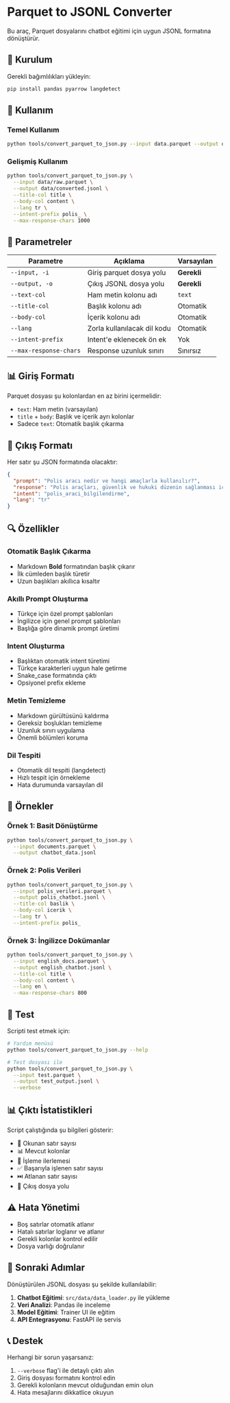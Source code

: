 # Parquet to JSONL Converter

Bu araç, Parquet dosyalarını chatbot eğitimi için uygun JSONL formatına dönüştürür.

## 🚀 Kurulum

Gerekli bağımlılıkları yükleyin:

```bash
pip install pandas pyarrow langdetect
```

## 📖 Kullanım

### Temel Kullanım

```bash
python tools/convert_parquet_to_json.py --input data.parquet --output output.jsonl
```

### Gelişmiş Kullanım

```bash
python tools/convert_parquet_to_json.py \
  --input data/raw.parquet \
  --output data/converted.jsonl \
  --title-col title \
  --body-col content \
  --lang tr \
  --intent-prefix polis_ \
  --max-response-chars 1000
```

## 🔧 Parametreler

| Parametre | Açıklama | Varsayılan |
|-----------|----------|------------|
| `--input, -i` | Giriş parquet dosya yolu | **Gerekli** |
| `--output, -o` | Çıkış JSONL dosya yolu | **Gerekli** |
| `--text-col` | Ham metin kolonu adı | `text` |
| `--title-col` | Başlık kolonu adı | Otomatik |
| `--body-col` | İçerik kolonu adı | Otomatik |
| `--lang` | Zorla kullanılacak dil kodu | Otomatik |
| `--intent-prefix` | Intent'e eklenecek ön ek | Yok |
| `--max-response-chars` | Response uzunluk sınırı | Sınırsız |

## 📊 Giriş Formatı

Parquet dosyası şu kolonlardan en az birini içermelidir:

- `text`: Ham metin (varsayılan)
- `title` + `body`: Başlık ve içerik ayrı kolonlar
- Sadece `text`: Otomatik başlık çıkarma

## 🎯 Çıkış Formatı

Her satır şu JSON formatında olacaktır:

```json
{
  "prompt": "Polis aracı nedir ve hangi amaçlarla kullanılır?",
  "response": "Polis araçları, güvenlik ve hukuki düzenin sağlanması için kullanılan...",
  "intent": "polis_araci_bilgilendirme",
  "lang": "tr"
}
```

## 🔍 Özellikler

### Otomatik Başlık Çıkarma
- Markdown **Bold** formatından başlık çıkarır
- İlk cümleden başlık türetir
- Uzun başlıkları akıllıca kısaltır

### Akıllı Prompt Oluşturma
- Türkçe için özel prompt şablonları
- İngilizce için genel prompt şablonları
- Başlığa göre dinamik prompt üretimi

### Intent Oluşturma
- Başlıktan otomatik intent türetimi
- Türkçe karakterleri uygun hale getirme
- Snake_case formatında çıktı
- Opsiyonel prefix ekleme

### Metin Temizleme
- Markdown gürültüsünü kaldırma
- Gereksiz boşlukları temizleme
- Uzunluk sınırı uygulama
- Önemli bölümleri koruma

### Dil Tespiti
- Otomatik dil tespiti (langdetect)
- Hızlı tespit için örnekleme
- Hata durumunda varsayılan dil

## 📝 Örnekler

### Örnek 1: Basit Dönüştürme
```bash
python tools/convert_parquet_to_json.py \
  --input documents.parquet \
  --output chatbot_data.jsonl
```

### Örnek 2: Polis Verileri
```bash
python tools/convert_parquet_to_json.py \
  --input polis_verileri.parquet \
  --output polis_chatbot.jsonl \
  --title-col baslik \
  --body-col icerik \
  --lang tr \
  --intent-prefix polis_
```

### Örnek 3: İngilizce Dokümanlar
```bash
python tools/convert_parquet_to_json.py \
  --input english_docs.parquet \
  --output english_chatbot.jsonl \
  --title-col title \
  --body-col content \
  --lang en \
  --max-response-chars 800
```

## 🧪 Test

Scripti test etmek için:

```bash
# Yardım menüsü
python tools/convert_parquet_to_json.py --help

# Test dosyası ile
python tools/convert_parquet_to_json.py \
  --input test.parquet \
  --output test_output.jsonl \
  --verbose
```

## 📊 Çıktı İstatistikleri

Script çalıştığında şu bilgileri gösterir:

- 📖 Okunan satır sayısı
- 📊 Mevcut kolonlar
- 🔄 İşleme ilerlemesi
- ✅ Başarıyla işlenen satır sayısı
- ⏭️ Atlanan satır sayısı
- 💾 Çıkış dosya yolu

## ⚠️ Hata Yönetimi

- Boş satırlar otomatik atlanır
- Hatalı satırlar loglanır ve atlanır
- Gerekli kolonlar kontrol edilir
- Dosya varlığı doğrulanır

## 🔄 Sonraki Adımlar

Dönüştürülen JSONL dosyası şu şekilde kullanılabilir:

1. **Chatbot Eğitimi**: `src/data/data_loader.py` ile yükleme
2. **Veri Analizi**: Pandas ile inceleme
3. **Model Eğitimi**: Trainer UI ile eğitim
4. **API Entegrasyonu**: FastAPI ile servis

## 📞 Destek

Herhangi bir sorun yaşarsanız:

1. `--verbose` flag'i ile detaylı çıktı alın
2. Giriş dosyası formatını kontrol edin
3. Gerekli kolonların mevcut olduğundan emin olun
4. Hata mesajlarını dikkatlice okuyun
